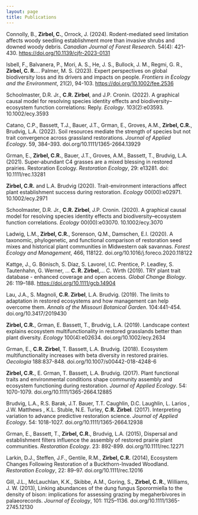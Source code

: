```yaml
---
layout: page
title: Publications
---
```

Connolly, B., **Zirbel, C.**, Orrock, J. (2024). Rodent-mediated seed limitation affects woody seedling establishment more than invasive shrubs and downed woody debris. *Canadian Journal of Forest Research.* 54(4):   421-430. https://doi.org/10.1139/cjfr-2023-0131

Isbell, F., Balvanera, P., Mori, A. S., He, J. S., Bullock, J. M., Regmi, G. R., **Zirbel, C. R.**... Palmer, M. S. (2023). Expert perspectives on global biodiversity loss and its drivers and impacts on people.        *Frontiers in Ecology and the Environment*, 21(2), 94-103. https://doi.org/10.1002/fee.2536 

Schoolmaster, D.R. Jr., **C.R. Zirbel**, and J.P. Cronin. (2022). A graphical causal model for resolving species identity effects and biodiversity–ecosystem function correlations: Reply. *Ecology*. 103(2):e03593.        10.1002/ecy.3593

Catano, C.P., Bassett, T.J., Bauer, J.T., Grman, E., Groves, A.M., **Zirbel, C.R.**, Brudvig, L.A. (2022). Soil resources mediate the strength of species but not trait convergence across grassland restorations. *Journal of Applied Ecology*. 59, 384–393. doi.org/10.1111/1365-2664.13929

Grman, E., **Zirbel, C.R.**, Bauer, J.T., Groves, A.M., Bassett, T., Brudvig, L.A. (2021). Super‐abundant C4 grasses are a mixed blessing in restored prairies. Restoration Ecology. *Restoration Ecology*, 29: e13281. doi: 10.1111/rec.13281

**Zirbel, C.R.** and L.A. Brudvig (2020). Trait-environment interactions affect plant establishment success during restoration. *Ecology* 00(00):e02971. 10.1002/ecy.2971

Schoolmaster, D.R. Jr., **C.R. Zirbel**, J.P. Cronin. (2020). A graphical causal model for resolving species identity effects and biodiversity–ecosystem function correlations. *Ecology* 00(00):e03070. 10.1002/ecy.3070

Ladwig, L.M., **Zirbel, C.R.**, Sorenson, Q.M., Damschen, E.I. (2020). A taxonomic, phylogenetic, and functional comparison of restoration seed mixes and historical plant communities in Midwestern oak savannas. *Forest Ecology and Management*, 466, 118122. doi.org/10.1016/j.foreco.2020.118122

Kattge, J., G. Bönisch, S. Díaz, S. Lavorel, I.C. Prentice, P. Leadley, S. Tautenhahn, G. Werner, ... **C. R. Zirbel**,… C. Wirth (2019). TRY plant trait database - enhanced coverage and open access. *Global Change Biology*. 26: 119–188. https://doi.org/10.1111/gcb.14904

Lau, J.A., S. Magnoli, **C.R. Zirbel**, L.A. Brudvig. (2019). The limits to adaptation in restored ecosystems and how management can help overcome them. *Annals of the Missouri Botanical Garden*. 104:441-454. doi.org/10.3417/2019430

**Zirbel, C.R.**, Grman, E. Bassett, T., Brudvig, L.A. (2019). Landscape context explains ecosystem multifunctionality in restored grasslands better than plant diversity. *Ecology* 100(4):e02634. doi.org/10.1002/ecy.2634

Grman, E., **C.R. Zirbel**, T. Bassett, L.A. Brudvig. (2018). Ecosystem multifunctionality increases with beta diversity in restored prairies. *Oecologia* 188:837-848. doi.org/10.1007/s00442-018-4248-6

**Zirbel, C.R.**, E. Grman, T. Bassett, L.A. Brudvig. (2017). Plant functional traits and environmental conditions shape community assembly and ecosystem functioning during restoration. *Journal of Applied Ecology*. 54: 1070-1079. doi.org/10.1111/1365-2664.12885

Brudvig, L.A., R.S. Barak, J.T. Bauer, T.T. Caughlin, D.C. Laughlin, L. Larios , J.W. Matthews , K.L. Stuble, N.E. Turley, **C.R. Zirbel**. (2017). Interpreting variation to advance predictive restoration science. *Journal of Applied Ecology*. 54: 1018-1027. doi.org/10.1111/1365-2664.12938

Grman, E., Bassett, T., **Zirbel, C.R.**, Brudvig, L.A. (2015), Dispersal and establishment filters influence the assembly of restored prairie plant communities. *Restoration Ecology*. 23: 892-899. doi.org/10.1111/rec.12271

Larkin, D.J., Steffen, J.F., Gentile, R.M., **Zirbel, C.R.** (2014), Ecosystem Changes Following Restoration of a Buckthorn-Invaded Woodland. *Restoration Ecology*, 22: 89–97. doi.org/10.1111/rec.12016

Gill, J.L., McLauchlan, K.K., Skibbe, A.M., Goring, S., **Zirbel, C. R.**, Williams, J. W. (2013), Linking abundances of the dung fungus Sporormiella to the density of bison: implications for assessing grazing by megaherbivores in palaeorecords. *Journal of Ecology*, 101: 1125–1136. doi.org/10.1111/1365-2745.12130
